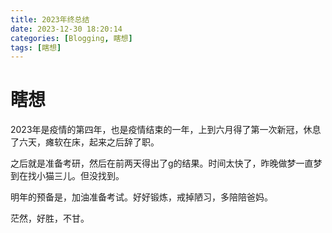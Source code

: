```yaml
---
title: 2023年终总结
date: 2023-12-30 18:20:14 
categories: [Blogging, 瞎想]
tags: [瞎想]     
---
```




# 瞎想

2023年是疫情的第四年，也是疫情结束的一年，上到六月得了第一次新冠，休息了六天，瘫软在床，起来之后辞了职。

之后就是准备考研，然后在前两天得出了g的结果。时间太快了，昨晚做梦一直梦到在找小猫三儿。但没找到。

明年的预备是，加油准备考试。好好锻炼，戒掉陋习，多陪陪爸妈。

茫然，好胜，不甘。
